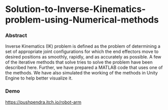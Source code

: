 # Solution-to-Inverse-Kinematics-problem-using-Numerical-methods

### Abstract
Inverse Kinematics (IK) problem is defined as the problem of determining a set of appropriate joint configurations for
which the end effectors move to desired positions as smoothly, rapidly, and as accurately as possible. A few of the iterative
methods that solve tries to solve the problem have been described here. Further, we have prepared a MATLAB code that
uses one of the methods. We have also simulated the working of the methods in Unity Engine to help better visualize it.

### Demo
https://pushpendra.itch.io/robot-arm
